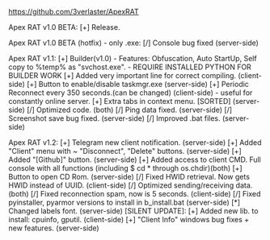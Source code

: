 https://github.com/3verlaster/ApexRAT

Apex RAT v1.0 BETA:
[+] Release.


Apex RAT v1.0 BETA (hotfix) - only .exe:
[/] Console bug fixed (server-side)

Apex RAT v1.1:
[+] Builder(v1.0) - Features: Obfuscation, Auto StartUp, Self copy to %temp% as "svchost.exe". - REQUIRE INSTALLED PYTHON FOR BUILDER WORK
[+] Added very important line for correct compiling. (client-side)
[+] Button to enable/disable taskmgr.exe (server-side)
[+] Periodic Reconnect every 350 seconds.(can be changed) (client-side) - useful for constantly online server.
[+] Extra tabs in context menu. [SORTED] (server-side)
[/] Optimized code. (both)
[/] Ping data fixed. (server-side)
[/] Screenshot save bug fixed. (server-side)
[/] Improved .bat files. (server-side)

Apex RAT v1.2:
[+] Telegram new client notification. (server-side)
[+] Added "Client" menu with ~ "Disconnect", "Delete" buttons. (server-side)
[+] Added "[Github]" button. (server-side)
[+] Added access to client CMD. Full console with all functions (including $ cd  * through os.chdir)(both)
[+] Button to open CD Rom. (server-side)
[/] Fixed HWID retrieval. Now gets HWID instead of UUID. (client-side)
[/] Optimized sending/receiving data. (both)
[/] Fixed reconnection spam, now is 5 seconds. (client-side)
[/] Fixed pyinstaller, pyarmor versions to install in b_install.bat (server-side)
[*] Changed labels font. (server-side)
[SILENT UPDATE]:
	[+] Added new lib. to install: cpuinfo, gputil. (client-side)
	[+] "Client Info" windows bug fixes + new features. (server-side)
